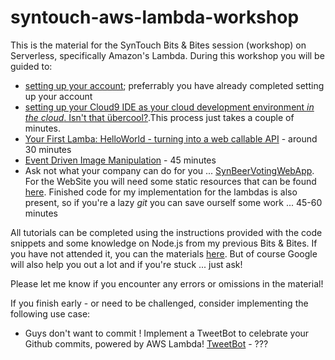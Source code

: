 # syntouch-aws-lambda-workshop
This is the material for the SynTouch Bits & Bites session (workshop) on Serverless, specifically Amazon's Lambda.
During this workshop you will be guided to:
* [setting up your account](https://github.com/mnuman/syntouch-aws-lambda-workshop/blob/master/0-Account%20Setup/Account%20Setup.pdf); preferrably you have already completed setting up your account
* [setting up your Cloud9 IDE as your cloud development environment *in the cloud*. Isn't that übercool?](https://github.com/mnuman/syntouch-aws-lambda-workshop/blob/master/1-Cloud9/Cloud9.pdf).This process just takes a couple of minutes.
* [Your First Lamba: HelloWorld - turning into a web callable API](https://github.com/mnuman/syntouch-aws-lambda-workshop/blob/master/2-Hello%20World/Hello%20World.pdf) - around 30 minutes
* [Event Driven Image Manipulation](https://github.com/mnuman/syntouch-aws-lambda-workshop/blob/master/3-Image%20Manipulation/Image%20Manipulation.pdf) - 45 minutes
* Ask not what your company can do for you ... [SynBeerVotingWebApp](https://github.com/mnuman/syntouch-aws-lambda-workshop/blob/master/4-Website/SynBeerVotingApp%20-%20Lambda%20powered%20website.pdf). For the WebSite you will need some static resources that can be found [here](https://github.com/mnuman/syntouch-aws-lambda-workshop/tree/master/4.%20Website). Finished code for my implementation for the lambdas is also present, so if you're a lazy *git* you can save ourself some work ... 45-60 minutes

All tutorials can be completed using the instructions provided with the code snippets and some knowledge on Node.js from my previous Bits & Bites. If you have not attended it, you can the materials [here](https://github.com/mnuman/syntouch-aws-lambda-workshop/tree/master/4-Website).
But of course Google will also help you out a lot and if you're stuck ... just ask!

Please let me know if you encounter any errors or omissions in the material!

If you finish early - or need to be challenged, consider implementing the following use case:
* Guys don't want to commit ! Implement a TweetBot to celebrate your Github commits, powered by AWS Lambda! [TweetBot](https://github.com/mnuman/syntouch-aws-lambda-workshop/blob/master/5-Tweetbot/TweetBot.pdf) - ???
